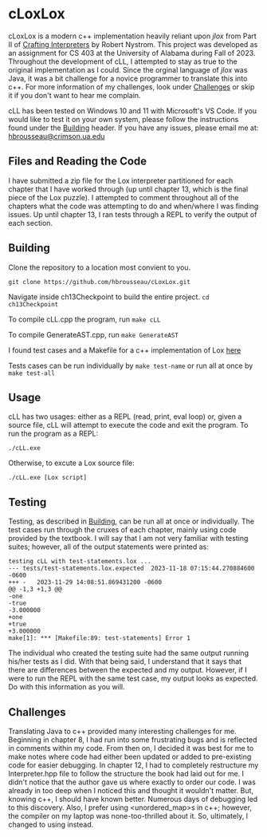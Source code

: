 # cLoxLox
cLoxLox is a modern c++ implementation heavily reliant upon *jlox* from Part II of [Crafting Interpreters](https://www.craftinginterpreters.com/) by Robert Nystrom. This project was developed as an assignment for CS 403 at the University of Alabama during Fall of 2023. Throughout the development of cLL, I attempted to stay as true to the original implementation as I could. Since the orginal language of *jlox* was Java, it was a bit challenge for a novice programmer to translate this into c++. For more information of my challenges, look under [Challenges](#challenges) or skip it if you don't want to hear me complain.

cLL has been tested on Windows 10 and 11 with Microsoft's VS Code. If you would like to test it on your own system, please follow the instructions found under the [Building](#building) header. If you have any issues, please email me at: hbrousseau@crimson.ua.edu

## Files and Reading the Code
I have submitted a zip file for the Lox interpreter partitioned for each chapter that I have worked through (up until chapter 13, which is the final piece of the Lox puzzle). I attempted to comment throughout all of the chapters what the code was attempting to do and when/where I was finding issues. Up until chapter 13, I ran tests through a REPL to verify the output of each section.

## Building
Clone the repository to a location most convient to you.
```
git clone https://github.com/hbrousseau/cLoxLox.git
```

Navigate inside ch13Checkpoint to build the entire project.
`cd ch13Checkpoint`

To compile cLL.cpp the program, run `make cLL`

To compile GenerateAST.cpp, run `make GenerateAST`

I found test cases and a Makefile for a c++ implementation of Lox [here](https://github.com/the-lambda-way/CppLox/tree/c9d65280108cfd2ce7e42a9d2a7fc09c95c21296/chapter13)

Tests cases can be run individually by `make test-name` or run all at once by `make test-all`

## Usage
cLL has two usages: either as a REPL (read, print, eval loop) or, given a source file, cLL will attempt to execute the code and exit the program. To run the program as a REPL:
```
./cLL.exe
```

Otherwise, to excute a Lox source file:
```
./cLL.exe [Lox script]
```

## Testing
Testing, as described in [Building](#building), can be run all at once or individually. The test cases run through the cruxes of each chapter, mainly using code provided by the textbook. I will say that I am not very familiar with testing suites; however, all of the output statements were printed as:
```
testing cLL with test-statements.lox ...
--- tests/test-statements.lox.expected  2023-11-18 07:15:44.270884600 -0600
+++ -   2023-11-29 14:08:51.869431200 -0600
@@ -1,3 +1,3 @@
-one
-true
-3.000000
+one
+true
+3.000000
make[1]: *** [Makefile:89: test-statements] Error 1
```
The individual who created the testing suite had the same output running his/her tests as I did. With that being said, I understand that it says that there are differences between the expected and my output. However, if I were to run the REPL with the same test case, my output looks as expected. Do with this information as you will. 

## Challenges 
Translating Java to c++ provided many interesting challenges for me. Beginning in chapter 8, I had run into some frustrating bugs and is reflected in comments within my code. From then on, I decided it was best for me to make notes where code had either been updated or added to pre-existing code for easier debugging. In chapter 12, I had to completely restructure my Interpreter.hpp file to follow the structure the book had laid out for me. I didn't notice that the author gave us where exactly to order our code. I was already in too deep when I noticed this and thought it wouldn't matter. But, knowing c++, I should have known better. Numerous days of debugging led to this discovery. Also, I prefer using <unordered_map>s in c++; however, the compiler on my laptop was none-too-thrilled about it. So, ultimately, I changed to using <map> instead. 


